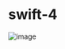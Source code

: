 # swift-4

![image](https://github.com/ketrins002/swift-4/assets/160411878/6bf59e5b-afcf-461f-bc82-0c2e01c706d2)
